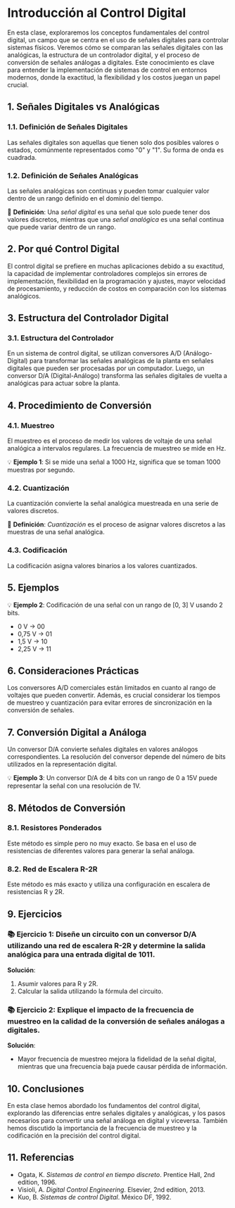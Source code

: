 # Introducción al Control Digital

En esta clase, exploraremos los conceptos fundamentales del control digital, un campo que se centra en el uso de señales digitales para controlar sistemas físicos. Veremos cómo se comparan las señales digitales con las analógicas, la estructura de un controlador digital, y el proceso de conversión de señales análogas a digitales. Este conocimiento es clave para entender la implementación de sistemas de control en entornos modernos, donde la exactitud, la flexibilidad y los costos juegan un papel crucial.

## 1. Señales Digitales vs Analógicas

### 1.1. Definición de Señales Digitales
Las señales digitales son aquellas que tienen solo dos posibles valores o estados, comúnmente representados como "0" y "1". Su forma de onda es cuadrada.

### 1.2. Definición de Señales Analógicas
Las señales analógicas son continuas y pueden tomar cualquier valor dentro de un rango definido en el dominio del tiempo.

🔑 **Definición**: Una *señal digital* es una señal que solo puede tener dos valores discretos, mientras que una *señal analógica* es una señal continua que puede variar dentro de un rango.

## 2. Por qué Control Digital

El control digital se prefiere en muchas aplicaciones debido a su exactitud, la capacidad de implementar controladores complejos sin errores de implementación, flexibilidad en la programación y ajustes, mayor velocidad de procesamiento, y reducción de costos en comparación con los sistemas analógicos.

## 3. Estructura del Controlador Digital

### 3.1. Estructura del Controlador
En un sistema de control digital, se utilizan conversores A/D (Análogo-Digital) para transformar las señales analógicas de la planta en señales digitales que pueden ser procesadas por un computador. Luego, un conversor D/A (Digital-Análogo) transforma las señales digitales de vuelta a analógicas para actuar sobre la planta.

## 4. Procedimiento de Conversión

### 4.1. Muestreo
El muestreo es el proceso de medir los valores de voltaje de una señal analógica a intervalos regulares. La frecuencia de muestreo se mide en Hz.

💡 **Ejemplo 1**: Si se mide una señal a 1000 Hz, significa que se toman 1000 muestras por segundo.

### 4.2. Cuantización
La cuantización convierte la señal analógica muestreada en una serie de valores discretos.

🔑 **Definición**: *Cuantización* es el proceso de asignar valores discretos a las muestras de una señal analógica.

### 4.3. Codificación
La codificación asigna valores binarios a los valores cuantizados.

## 5. Ejemplos

💡 **Ejemplo 2**: Codificación de una señal con un rango de [0, 3] V usando 2 bits.
- 0 V → 00
- 0,75 V → 01
- 1,5 V → 10
- 2,25 V → 11

## 6. Consideraciones Prácticas

Los conversores A/D comerciales están limitados en cuanto al rango de voltajes que pueden convertir. Además, es crucial considerar los tiempos de muestreo y cuantización para evitar errores de sincronización en la conversión de señales.

## 7. Conversión Digital a Análoga

Un conversor D/A convierte señales digitales en valores análogos correspondientes. La resolución del conversor depende del número de bits utilizados en la representación digital.

💡 **Ejemplo 3**: Un conversor D/A de 4 bits con un rango de 0 a 15V puede representar la señal con una resolución de 1V.

## 8. Métodos de Conversión

### 8.1. Resistores Ponderados
Este método es simple pero no muy exacto. Se basa en el uso de resistencias de diferentes valores para generar la señal análoga.

### 8.2. Red de Escalera R-2R
Este método es más exacto y utiliza una configuración en escalera de resistencias R y 2R.

## 9. Ejercicios

### 📚 **Ejercicio 1**: Diseñe un circuito con un conversor D/A utilizando una red de escalera R-2R y determine la salida analógica para una entrada digital de 1011.

**Solución**:
1. Asumir valores para R y 2R.
2. Calcular la salida utilizando la fórmula del circuito.

### 📚 **Ejercicio 2**: Explique el impacto de la frecuencia de muestreo en la calidad de la conversión de señales análogas a digitales.

**Solución**:
- Mayor frecuencia de muestreo mejora la fidelidad de la señal digital, mientras que una frecuencia baja puede causar pérdida de información.

## 10. Conclusiones

En esta clase hemos abordado los fundamentos del control digital, explorando las diferencias entre señales digitales y analógicas, y los pasos necesarios para convertir una señal análoga en digital y viceversa. También hemos discutido la importancia de la frecuencia de muestreo y la codificación en la precisión del control digital.

## 11. Referencias

- Ogata, K. *Sistemas de control en tiempo discreto*. Prentice Hall, 2nd edition, 1996.
- Visioli, A. *Digital Control Engineering*. Elsevier, 2nd edition, 2013.
- Kuo, B. *Sistemas de control Digital*. México DF, 1992.